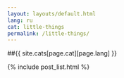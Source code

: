 ```yaml
---
layout: layouts/default.html
lang: ru
cat: little-things
permalink: /little-things/
---
```


##{{ site.cats[page.cat][page.lang] }}

{% include post_list.html %}
